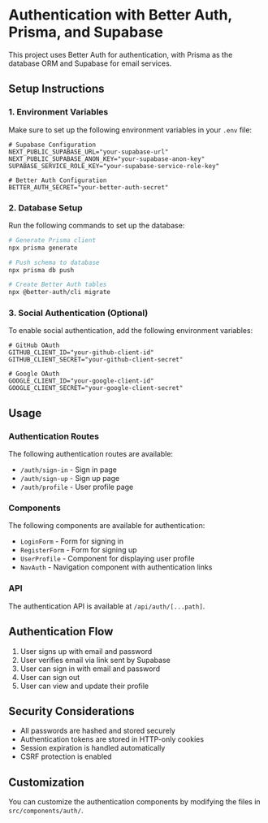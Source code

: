 # Authentication with Better Auth, Prisma, and Supabase

This project uses Better Auth for authentication, with Prisma as the database ORM and Supabase for email services.

## Setup Instructions

### 1. Environment Variables

Make sure to set up the following environment variables in your `.env` file:

```
# Supabase Configuration
NEXT_PUBLIC_SUPABASE_URL="your-supabase-url"
NEXT_PUBLIC_SUPABASE_ANON_KEY="your-supabase-anon-key"
SUPABASE_SERVICE_ROLE_KEY="your-supabase-service-role-key"

# Better Auth Configuration
BETTER_AUTH_SECRET="your-better-auth-secret"
```

### 2. Database Setup

Run the following commands to set up the database:

```bash
# Generate Prisma client
npx prisma generate

# Push schema to database
npx prisma db push

# Create Better Auth tables
npx @better-auth/cli migrate
```

### 3. Social Authentication (Optional)

To enable social authentication, add the following environment variables:

```
# GitHub OAuth
GITHUB_CLIENT_ID="your-github-client-id"
GITHUB_CLIENT_SECRET="your-github-client-secret"

# Google OAuth
GOOGLE_CLIENT_ID="your-google-client-id"
GOOGLE_CLIENT_SECRET="your-google-client-secret"
```

## Usage

### Authentication Routes

The following authentication routes are available:

- `/auth/sign-in` - Sign in page
- `/auth/sign-up` - Sign up page
- `/auth/profile` - User profile page

### Components

The following components are available for authentication:

- `LoginForm` - Form for signing in
- `RegisterForm` - Form for signing up
- `UserProfile` - Component for displaying user profile
- `NavAuth` - Navigation component with authentication links

### API

The authentication API is available at `/api/auth/[...path]`.

## Authentication Flow

1. User signs up with email and password
2. User verifies email via link sent by Supabase
3. User can sign in with email and password
4. User can sign out
5. User can view and update their profile

## Security Considerations

- All passwords are hashed and stored securely
- Authentication tokens are stored in HTTP-only cookies
- Session expiration is handled automatically
- CSRF protection is enabled

## Customization

You can customize the authentication components by modifying the files in `src/components/auth/`.
